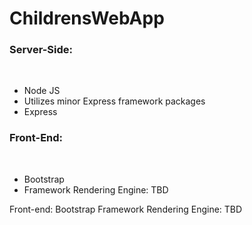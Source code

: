 # ChildrensWebApp

<h3>Server-Side:</h3><br>
<ul>
  <li>Node JS</li>
   <li>Utilizes minor Express framework packages</li>
  <li>Express</li>
</ul>


<h3>Front-End:</h3><br>
<ul>
  <li>Bootstrap</li>
   <li>Framework Rendering Engine: TBD</li>
</ul>


Front-end:
Bootstrap
Framework Rendering Engine: TBD
